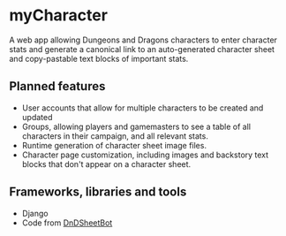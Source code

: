 # myCharacter
A web app allowing Dungeons and Dragons characters to enter character stats and generate a canonical link to an auto-generated character sheet and copy-pastable text blocks of important stats.
## Planned features
* User accounts that allow for multiple characters to be created and updated
* Groups, allowing players and gamemasters to see a table of all characters in their campaign, and all relevant stats.
* Runtime generation of character sheet image files.
* Character page customization, including images and backstory text blocks that don't appear on a character sheet.
## Frameworks, libraries and tools
* Django
* Code from [DnDSheetBot](https://github.com/TyTyDavis/CharacterSheetBot)
